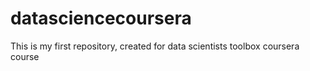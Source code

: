 datasciencecoursera
===================

This is my first repository, created for data scientists toolbox coursera course
